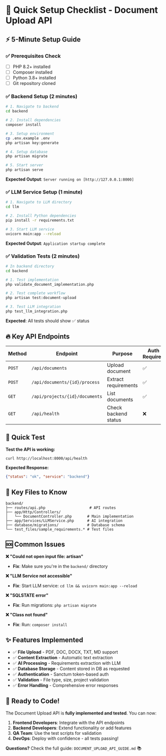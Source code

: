 # 🚀 Quick Setup Checklist - Document Upload API

## ⚡ 5-Minute Setup Guide

### ✅ Prerequisites Check
- [ ] PHP 8.2+ installed
- [ ] Composer installed  
- [ ] Python 3.8+ installed
- [ ] Git repository cloned

### ✅ Backend Setup (2 minutes)
```bash
# 1. Navigate to backend
cd backend

# 2. Install dependencies
composer install

# 3. Setup environment
cp .env.example .env
php artisan key:generate

# 4. Setup database
php artisan migrate

# 5. Start server
php artisan serve
```
**Expected Output**: `Server running on [http://127.0.0.1:8000]`

### ✅ LLM Service Setup (1 minute)
```bash
# 1. Navigate to LLM directory
cd llm

# 2. Install Python dependencies
pip install -r requirements.txt

# 3. Start LLM service
uvicorn main:app --reload
```
**Expected Output**: `Application startup complete`

### ✅ Validation Tests (2 minutes)
```bash
# In backend directory
cd backend

# 1. Test implementation
php validate_document_implementation.php

# 2. Test complete workflow  
php artisan test:document-upload

# 3. Test LLM integration
php test_llm_integration.php
```
**Expected**: All tests should show ✅ status

## 🔥 Key API Endpoints

| Method | Endpoint | Purpose | Auth Required |
|--------|----------|---------|---------------|
| `POST` | `/api/documents` | Upload document | ✅ |
| `POST` | `/api/documents/{id}/process` | Extract requirements | ✅ |
| `GET` | `/api/projects/{id}/documents` | List documents | ✅ |
| `GET` | `/api/health` | Check backend status | ❌ |

## 🎯 Quick Test

**Test the API is working:**
```bash
curl http://localhost:8000/api/health
```
**Expected Response:**
```json
{"status": "ok", "service": "backend"}
```

## 📁 Key Files to Know

```
backend/
├── routes/api.php                    # API routes
├── app/Http/Controllers/
│   └── DocumentController.php       # Main implementation
├── app/Services/LLMService.php      # AI integration
├── database/migrations/             # Database schema
└── test_files/sample_requirements.* # Test files
```

## 🆘 Common Issues

**❌ "Could not open input file: artisan"**
- **Fix**: Make sure you're in the `backend/` directory

**❌ "LLM Service not accessible"**  
- **Fix**: Start LLM service: `cd llm && uvicorn main:app --reload`

**❌ "SQLSTATE error"**
- **Fix**: Run migrations: `php artisan migrate`

**❌ "Class not found"**
- **Fix**: Run: `composer install`

## ✨ Features Implemented

- ✅ **File Upload** - PDF, DOC, DOCX, TXT, MD support
- ✅ **Content Extraction** - Automatic text extraction  
- ✅ **AI Processing** - Requirements extraction with LLM
- ✅ **Database Storage** - Content stored in DB as requested
- ✅ **Authentication** - Sanctum token-based auth
- ✅ **Validation** - File type, size, project validation
- ✅ **Error Handling** - Comprehensive error responses

## 🎉 Ready to Code!

The Document Upload API is **fully implemented and tested**. You can now:

1. **Frontend Developers**: Integrate with the API endpoints
2. **Backend Developers**: Extend functionality or add features  
3. **QA Team**: Use the test scripts for validation
4. **DevOps**: Deploy with confidence - all tests passing!

**Questions?** Check the full guide: `DOCUMENT_UPLOAD_API_GUIDE.md` 📚